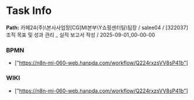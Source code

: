 # Task Info

**Path:** 카페24(주)\본사사업장\[CG]MI본부\Y쇼핑센터팀\팀장 / salee04 / [322037] 조직 목표 및 성과 관리 _ 실적 보고서 작성 / 2025-09-01_00-00-00

### BPMN
- ["https://n8n-mi-060-web.hanpda.com/workflow/Q224rxzsVV8sP41b"]

### WIKI
- ["https://n8n-mi-060-web.hanpda.com/workflow/Q224rxzsVV8sP41b"]

